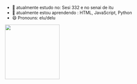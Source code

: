 

- 🔭 atualmente estudo no: Sesi 332 e no senai de itu
- 🌱 atualmente estou aprendendo : HTML, JavaScript, Python
- 😄 Pronouns: elu/delu


<div>

<a href="https://github.com/negostavo">

<img height="180em" src="https://github-readme-stats.vercel.app/api?username=negostavo&theme=midnight-purple&show_icons=true"/> 
<ing height="180em" src="https://github-readme-stats.vercel.app/api/top-langs/?username=negostavo&layout=compact"/>
</div>
